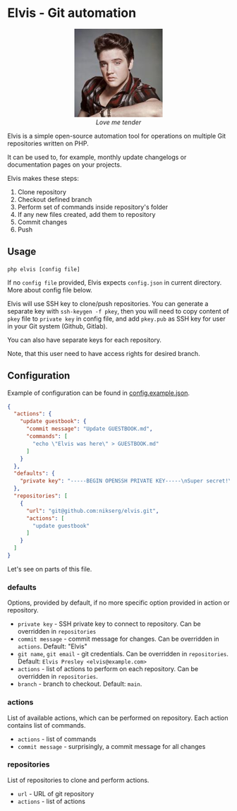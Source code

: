 # Elvis - Git automation

<p align="center">
<img src="img.png" /><br />
<i>Love me tender</i>
</p>
Elvis is a simple open-source automation tool for operations on multiple Git repositories written on PHP.

It can be used to, for example, monthly update changelogs or documentation pages on your projects.

Elvis makes these steps:

1. Clone repository
2. Checkout defined branch
3. Perform set of commands inside repository's folder
4. If any new files created, add them to repository
5. Commit changes
6. Push

## Usage

`php elvis [config file]`

If no `config file` provided, Elvis expects `config.json` in current directory. More about config file below.

Elvis will use SSH key to clone/push repositories. You can generate a separate key with `ssh-keygen -f pkey`, then
you will need to copy content of `pkey` file to `private key` in config file, and add `pkey.pub` as SSH key
for user in your Git system (Github, Gitlab).

You can also have separate keys for each repository.

Note, that this user need to have access rights for desired branch.

## Configuration

Example of configuration can be found in [config.example.json](config.example.json).

```json
{
  "actions": {
    "update guestbook": {
      "commit message": "Update GUESTBOOK.md",
      "commands": [
        "echo \"Elvis was here\" > GUESTBOOK.md"
      ]
    }
  },
  "defaults": {
    "private key": "-----BEGIN OPENSSH PRIVATE KEY-----\nSuper secret!\n-----END OPENSSH PRIVATE KEY-----\n"
  },
  "repositories": [
    {
      "url": "git@github.com:nikserg/elvis.git",
      "actions": [
        "update guestbook"
      ]
    }
  ]
}
```

Let's see on parts of this file.

### defaults

Options, provided by default, if no more specific option provided in action or repository.

* `private key` - SSH private key to connect to repository. Can be overridden in `repositories`
* `commit message` - commit message for changes. Can be overridden in `actions`. Default: "Elvis"
* `git name`, `git email` - git credentials. Can be overridden in `repositories`.
  Default: `Elvis Presley <elvis@example.com>`
* `actions` - list of actions to perform on each repository. Can be overridden in `repositories`.
* `branch` - branch to checkout. Default: `main`.

### actions

List of available actions, which can be performed on repository. Each action contains list of commands.

* `actions` - list of commands
* `commit message` - surprisingly, a commit message for all changes

### repositories

List of repositories to clone and perform actions.

* `url` - URL of git repository
* `actions` - list of actions


